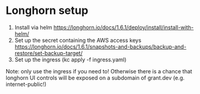 # Longhorn setup

1. Install via helm https://longhorn.io/docs/1.6.1/deploy/install/install-with-helm/
2. Set up the secret containing the AWS access keys https://longhorn.io/docs/1.6.1/snapshots-and-backups/backup-and-restore/set-backup-target/
3. Set up the ingress (kc apply -f ingress.yaml)

Note: only use the ingress if you need to!  Otherwise there is a chance that longhorn UI controls will be exposed on a subdomain of grant.dev (e.g. internet-public!)
